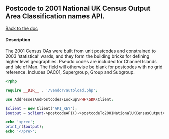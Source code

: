 ## Postcode to 2001 National UK Census Output Area Classification names API.

[Back to the doc](../README.md)

#### Description

The 2001 Census OAs were built from unit postcodes and constrained to 2003 ‘statistical’ wards, and they form the building bricks for defining higher level geographies. Pseudo codes are included for Channel Islands and Isle of Man. The field will otherwise be blank for postcodes with no grid reference. Includes OAC01, Supergroup, Group and Subgroup.

```php
<?php

require __DIR__ . '/vendor/autoload.php';

use AddressesAndPostcodes\Lookup\PHP\SDK\Client;

$client = new Client('API_KEY');
$output = $client->postcodeAPI()->postcodeTo2001NationalUKCensusOutputAreaClassificationNames('ab101ab');

echo '<pre>';
print_r($output);
echo '</pre>';
```